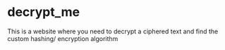 # decrypt_me
This is a website where you need to decrypt a ciphered text and find the custom hashing/ encryption algorithm

